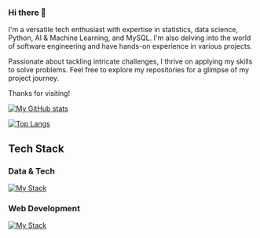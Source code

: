 ### Hi there 👋

I'm a versatile tech enthusiast with expertise in statistics, data science, Python, AI & Machine Learning, and MySQL. I'm also delving into the world of software engineering and have hands-on experience in various projects.

Passionate about tackling intricate challenges, I thrive on applying my skills to solve problems. Feel free to explore my repositories for a glimpse of my project journey.

Thanks for visiting!

[![My GitHub stats](https://github-readme-stats.vercel.app/api?username=nikenhpsr&count_private=true&show_icons=true&theme=dark)](https://github.com/anuraghazra/github-readme-stats)

[![Top Langs](https://github-readme-stats.vercel.app/api/top-langs/?username=nikenhpsr&layout=compact&theme=dark)](https://github.com/anuraghazra/github-readme-stats)

## Tech Stack

### Data & Tech

[![My Stack](https://skillicons.dev/icons?i=python,mysql,postgresql,r,pytorch,tensorflow)](https://skillicons.dev)

### Web Development

[![My Stack](https://skillicons.dev/icons?i=js,ts,tailwind,bootstrap,react,prisma,nestjs,postgres,docker,gcp,git)](https://skillicons.dev)

<!--Pinned Repositories:

📊 Data Related Projects
A project analyzing, visualizing, and forecasting data using Python or R.

🤖 AI & Machine Learning Project
A project exploring the use of AI and machine learning in predictive modeling.

💻 Software Engineering Project
A full-stack web application built using Nest.js, Prisma ORM, and PostgreSQL.
- 🔭 I’m currently working on ...
- 🌱 I’m currently learning ...
- 👯 I’m looking to collaborate on ...
- 🤔 I’m looking for help with ...
- 💬 Ask me about ...
- 📫 How to reach me: ...
- 😄 Pronouns: ...
- ⚡ Fun fact: ...
-->
